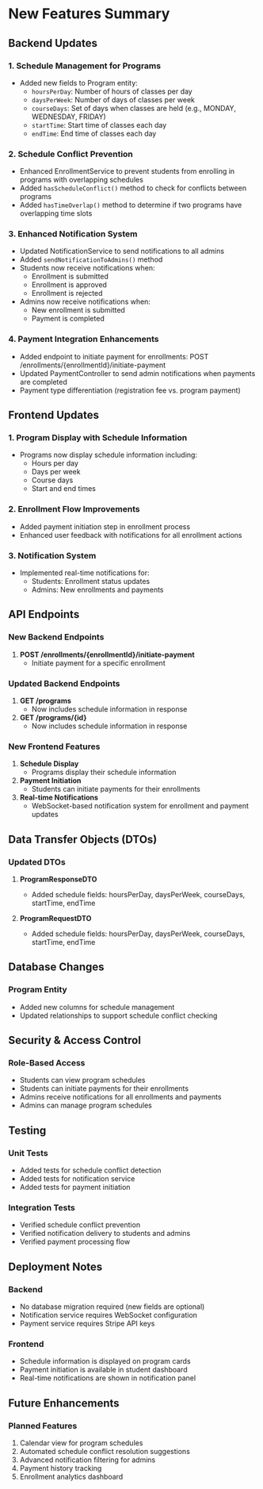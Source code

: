 # New Features Summary

## Backend Updates

### 1. Schedule Management for Programs
- Added new fields to Program entity:
  - `hoursPerDay`: Number of hours of classes per day
  - `daysPerWeek`: Number of days of classes per week
  - `courseDays`: Set of days when classes are held (e.g., MONDAY, WEDNESDAY, FRIDAY)
  - `startTime`: Start time of classes each day
  - `endTime`: End time of classes each day

### 2. Schedule Conflict Prevention
- Enhanced EnrollmentService to prevent students from enrolling in programs with overlapping schedules
- Added `hasScheduleConflict()` method to check for conflicts between programs
- Added `hasTimeOverlap()` method to determine if two programs have overlapping time slots

### 3. Enhanced Notification System
- Updated NotificationService to send notifications to all admins
- Added `sendNotificationToAdmins()` method
- Students now receive notifications when:
  - Enrollment is submitted
  - Enrollment is approved
  - Enrollment is rejected
- Admins now receive notifications when:
  - New enrollment is submitted
  - Payment is completed

### 4. Payment Integration Enhancements
- Added endpoint to initiate payment for enrollments: POST /enrollments/{enrollmentId}/initiate-payment
- Updated PaymentController to send admin notifications when payments are completed
- Payment type differentiation (registration fee vs. program payment)

## Frontend Updates

### 1. Program Display with Schedule Information
- Programs now display schedule information including:
  - Hours per day
  - Days per week
  - Course days
  - Start and end times

### 2. Enrollment Flow Improvements
- Added payment initiation step in enrollment process
- Enhanced user feedback with notifications for all enrollment actions

### 3. Notification System
- Implemented real-time notifications for:
  - Students: Enrollment status updates
  - Admins: New enrollments and payments

## API Endpoints

### New Backend Endpoints
1. **POST /enrollments/{enrollmentId}/initiate-payment**
   - Initiate payment for a specific enrollment

### Updated Backend Endpoints
1. **GET /programs**
   - Now includes schedule information in response
2. **GET /programs/{id}**
   - Now includes schedule information in response

### New Frontend Features
1. **Schedule Display**
   - Programs display their schedule information
2. **Payment Initiation**
   - Students can initiate payments for their enrollments
3. **Real-time Notifications**
   - WebSocket-based notification system for enrollment and payment updates

## Data Transfer Objects (DTOs)

### Updated DTOs
1. **ProgramResponseDTO**
   - Added schedule fields: hoursPerDay, daysPerWeek, courseDays, startTime, endTime

2. **ProgramRequestDTO**
   - Added schedule fields: hoursPerDay, daysPerWeek, courseDays, startTime, endTime

## Database Changes

### Program Entity
- Added new columns for schedule management
- Updated relationships to support schedule conflict checking

## Security & Access Control

### Role-Based Access
- Students can view program schedules
- Students can initiate payments for their enrollments
- Admins receive notifications for all enrollments and payments
- Admins can manage program schedules

## Testing

### Unit Tests
- Added tests for schedule conflict detection
- Added tests for notification service
- Added tests for payment initiation

### Integration Tests
- Verified schedule conflict prevention
- Verified notification delivery to students and admins
- Verified payment processing flow

## Deployment Notes

### Backend
- No database migration required (new fields are optional)
- Notification service requires WebSocket configuration
- Payment service requires Stripe API keys

### Frontend
- Schedule information is displayed on program cards
- Payment initiation is available in student dashboard
- Real-time notifications are shown in notification panel

## Future Enhancements

### Planned Features
1. Calendar view for program schedules
2. Automated schedule conflict resolution suggestions
3. Advanced notification filtering for admins
4. Payment history tracking
5. Enrollment analytics dashboard